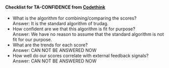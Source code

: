 #### Checklist for TA-CONFIDENCE from [Codethink](https://codethinklabs.gitlab.io/trustable/trustable/print_page.html)

* What is the algorithm for combining/comparing the scores? <br>
    Answer:  It is the standard algorithm of trudag.
* How confident are we that this algorithm is fit for purpose? <br>
    Answer:  We have no reason to assume that the standard algorithm is not fit for our purpose.
* What are the trends for each score? <br>
    Answer:  CAN NOT BE ANSWERED NOW
* How well do our scores correlate with external feedback signals? <br>
    Answer:  CAN NOT BE ANSWERED NOW